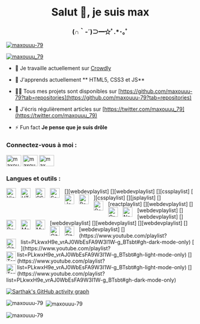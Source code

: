 <h1 align="center">Salut 👋, je suis max</h1>
<h3 align="center">(∩｀-´)⊃━☆ﾟ.*･｡ﾟ</h3>

<a href="https://profile-counter.glitch.me/Maxouuu79/count.svg" alt="maxouuu-79" /></p>

<p aligner ="left"> <a href="https://github.com/ryo-ma/github-profile-trophy"><img src="https://github-profile-trophy.vercel.app/?username =maxouuu-79" alt="maxouuu-79" /></a> </p>

<p align="left"> <a href="https://twitter.com/maxouuu_79" target="blank" ><img src="https://img.shields.io/twitter/follow/maxouuu_79?logo=twitter&style=for-the-badge"alt="maxouuu_79" /></a> </p>

- 🔭 Je travaille actuellement sur [Crowdly](https://github.com/maxouuu-79/crowdly)

- 🌱 J'apprends actuellement ** HTML5, CSS3 et JS**

- 👨‍💻 Tous mes projets sont disponibles sur [https://github.com/maxouuu-79?tab=repositories](https://github.com/maxouuu-79?tab=repositories)

- 📝 J'écris régulièrement articles sur [https://twitter.com/maxouuu_79](https://twitter.com/maxouuu_79)

- ⚡ Fun fact **Je pense que je suis drôle**

<h3 align="left">Connectez-vous à moi : </h3>
<p align="left">
<a href="https://dev.to/maxouuu79" target="blank"><img align="center" src="https://raw.githubusercontent .com/rahuldkjain/github-profile-readme-generator/master/src/images/icons/Social/devto.svg" alt="maxouuu79" height="30" width="40" /></a>
<a href="https://twitter.com/maxouuu_79" target="blank"><img align="center" src="https://raw.githubusercontent.com/rahuldkjain/github-profile-readme-generator /master/src/images/icons/Social/twitter.svg" alt="maxouuu_79" height="30" width="40" /></a>
<a href="https://www.youtube.com /c/max" target="blank"><img align="center" src="https://raw.githubusercontent.com/rahuldkjain/github-profile-readme-generator/master/src/images/icons/Social /youtube.svg" alt="max" height="30" width="40" /></a>
</p>

<h3 align="left">Langues et outils :</h3>
[<img align="left" alt="Visual Studio Code" width="26px" src="https://cdn.jsdelivr.net/gh/devicons/devicon/icons/vscode/vscode-original.svg" style="padding-right:10px;" />][webdevplaylist]
[<img align="left" alt="HTML5" width="26px" src="https://cdn.jsdelivr.net/gh/devicons/devicon/icons/html5/html5-original.svg" style="padding-right:10px;" />][webdevplaylist]
[<img align="left" alt="CSS3" width="26px" src="https://cdn.jsdelivr.net/gh/devicons/devicon/icons/css3/css3-original.svg" style="padding-right:10px;" />][cssplaylist]
[<img align="left" alt="Sass" width="26px" src="https://cdn.jsdelivr.net/gh/devicons/devicon/icons/sass/sass-original.svg" style="padding-right:10px;" />][cssplaylist]
[<img align="left" alt="JavaScript" width="26px" src="https://cdn.jsdelivr.net/gh/devicons/devicon/icons/javascript/javascript-original.svg" style="padding-right:10px;" />][jsplaylist]
[<img align="left" alt="React" width="26px" src="https://cdn.jsdelivr.net/gh/devicons/devicon/icons/react/react-original.svg" style="padding-right:10px;" />][reactplaylist]
[<img align="left" alt="Gatsby" width="26px" src="https://cdn.jsdelivr.net/gh/devicons/devicon/icons/gatsby/gatsby-original.svg" style="padding-right:10px;" />][webdevplaylist]
[<img align="left" alt="GraphQL" width="26px" src="https://cdn.jsdelivr.net/gh/devicons/devicon/icons/graphql/graphql-plain.svg" style="padding-right:10px;" />][webdevplaylist]
[<img align="left" alt="Node.js" width="26px" src="https://cdn.jsdelivr.net/gh/devicons/devicon/icons/nodejs/nodejs-original.svg" style="padding-right:10px;" />][webdevplaylist]
[<img align="left" alt="Deno" width="26px" src="./img/deno-light.svg" style="padding-right:10px;" />][webdevplaylist]
[<img align="left" alt="MongoDB" width="26px" src="https://cdn.jsdelivr.net/gh/devicons/devicon/icons/mongodb/mongodb-original.svg" style="padding-right:10px;" />][webdevplaylist]
[<img align="left" alt="MySQL" width="26px" src="https://cdn.jsdelivr.net/gh/devicons/devicon/icons/mysql/mysql-original.svg" style="padding-right:10px;" />][webdevplaylist]
[<img align="left" alt="Git" width="26px" src="https://cdn.jsdelivr.net/gh/devicons/devicon/icons/git/git-original.svg" style="padding-right:10px;" />][webdevplaylist]
[<img align="left" alt="GitHub" width="26px" src="https://user-images.githubusercontent.com/3369400/139447912-e0f43f33-6d9f-45f8-be46-2df5bbc91289.png" style="padding-right:10px;" />](https://www.youtube.com/playlist?list=PLkwxH9e_vrAJ0WbEsFA9W3I1W-g_BTsbt#gh-dark-mode-only)
[<img align="left" alt="GitHub" width="26px" src="https://user-images.githubusercontent.com/3369400/139448065-39a229ba-4b06-434b-bc67-616e2ed80c8f.png" style="padding-right:10px;" />](https://www.youtube.com/playlist?list=PLkwxH9e_vrAJ0WbEsFA9W3I1W-g_BTsbt#gh-light-mode-only)
[<img align="left" alt="Terminal" width="26px" src="./img/terminal-light.svg" />](https://www.youtube.com/playlist?list=PLkwxH9e_vrAJ0WbEsFA9W3I1W-g_BTsbt#gh-light-mode-only)
[<img align="left" alt="Terminal" width="26px" src="./img/terminal-dark.svg" />](https://www.youtube.com/playlist?list=PLkwxH9e_vrAJ0WbEsFA9W3I1W-g_BTsbt#gh-dark-mode-only)


[![Sarthak's GitHub activity graph](https://activity-graph.herokuapp.com/graph?username=maxouuu-79&&theme=xcode)](https://github.com/maxouuu-79)

<p><img align="left" src="https://github-readme-stats.vercel.app/api/top-langs?username=maxouuu-79&show_icons=true&locale=en&layout=compact&theme=tokyonight" alt="maxouuu-79" /></p>

<p>&nbsp;<img align="center" src="https://github-readme-stats.vercel.app/api?username=maxouuu-79&show_icons=true&locale=en&theme=tokyonight" alt="maxouuu-79" /></p>

<p><img align="center" src="https://github-readme-streak-stats.herokuapp.com/?user=maxouuu-79&&theme=tokyonight" alt="maxouuu-79" /></p>
